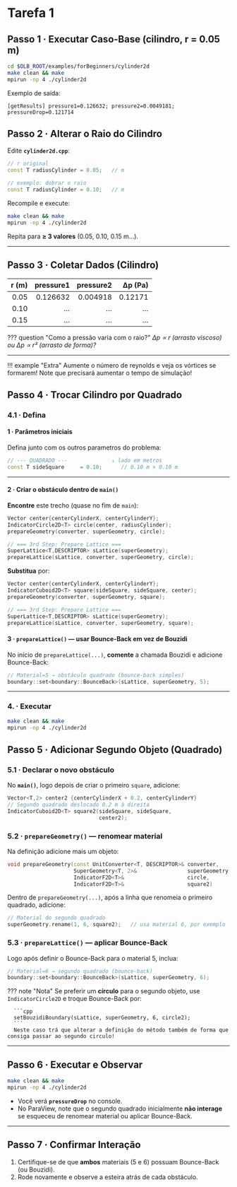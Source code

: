 
# Tarefa 1 

## Passo 1 · Executar Caso-Base (cilindro, r = 0.05 m)

```bash
cd $OLB_ROOT/examples/forBeginners/cylinder2d
make clean && make
mpirun -np 4 ./cylinder2d
```

Exemplo de saída:

```text
[getResults] pressure1=0.126632; pressure2=0.0049181; pressureDrop=0.121714
```

## Passo 2 · Alterar o Raio do Cilindro

Edite **`cylinder2d.cpp`**:

```cpp
// r original
const T radiusCylinder = 0.05;   // m
```

```cpp
// exemplo: dobrar o raio
const T radiusCylinder = 0.10;   // m
```

Recompile e execute:

```bash
make clean && make
mpirun -np 4 ./cylinder2d
```

Repita para **≥ 3 valores** (0.05, 0.10, 0.15 m…).

---

## Passo 3 · Coletar Dados (Cilindro)

| r (m) | pressure1 | pressure2 | Δp (Pa) |
| ----: | --------: | --------: | ------: |
|  0.05 |  0.126632 |  0.004918 | 0.12171 |
|  0.10 |         … |         … |       … |
|  0.15 |         … |         … |       … |

??? question "Como a pressão varia com o raio?"
      *Δp ∝ r (arrasto viscoso) ou Δp ∝ r² (arrasto de forma)?*

---

!!! example "Extra"
      Aumente o número de reynolds e veja os vórtices se formarem! Note que precisará aumentar o tempo de simulação!

## Passo 4 · Trocar Cilindro por **Quadrado**

### 4.1 · Defina

#### 1 · Parâmetros iniciais

Defina junto com os outros parametros do problema:

```cpp
// --- QUADRADO ---              ↓ lado em metros
const T sideSquare     = 0.10;      // 0.10 m × 0.10 m
```

---

#### 2 · Criar o obstáculo dentro de `main()`

**Encontre** este trecho (quase no fim de `main`):

```cpp
Vector center{centerCylinderX, centerCylinderY};
IndicatorCircle2D<T> circle(center, radiusCylinder);
prepareGeometry(converter, superGeometry, circle);

// === 3rd Step: Prepare Lattice ===
SuperLattice<T,DESCRIPTOR> sLattice(superGeometry);
prepareLattice(sLattice, converter, superGeometry, circle);
```

**Substitua** por:

```cpp
Vector center{centerCylinderX, centerCylinderY};
IndicatorCuboid2D<T> square(sideSquare, sideSquare, center);
prepareGeometry(converter, superGeometry, square);

// === 3rd Step: Prepare Lattice ===
SuperLattice<T,DESCRIPTOR> sLattice(superGeometry);
prepareLattice(sLattice, converter, superGeometry, square);
```

#### 3 · `prepareLattice()` — usar Bounce-Back em vez de Bouzidi

No início de `prepareLattice(...)`, **comente** a chamada Bouzidi
e adicione Bounce-Back:

```cpp
// Material=5 → obstáculo quadrado (bounce-back simples)
boundary::set<boundary::BounceBack>(sLattice, superGeometry, 5);
```

---

### 4. · Executar 

```bash
make clean && make
mpirun -np 4 ./cylinder2d
```

## Passo 5 · Adicionar **Segundo Objeto** (Quadrado)

### 5.1 · Declarar o novo obstáculo

No **`main()`**, logo depois de criar o primeiro `square`, adicione:

```cpp
Vector<T,2> center2 {centerCylinderX + 0.2, centerCylinderY}
// Segundo quadrado deslocado 0.2 m à direita
IndicatorCuboid2D<T> square2(sideSquare, sideSquare,
                             center2);
```

### 5.2 · `prepareGeometry()` — renomear material
Na definição adicione mais um objeto:

```cpp
void prepareGeometry(const UnitConverter<T, DESCRIPTOR>& converter,
                     SuperGeometry<T, 2>&                superGeometry,
                     IndicatorF2D<T>&                    circle,
                     IndicatorF2D<T>&                    square2)
```

Dentro de `prepareGeometry(...)`, após a linha que renomeia o primeiro quadrado, adicione:

```cpp
// Material do segundo quadrado
superGeometry.rename(1, 6, square2);   // usa material 6, por exemplo
```

### 5.3 · `prepareLattice()` — aplicar Bounce-Back

Logo após definir o Bounce-Back para o material 5, inclua:

```cpp
// Material=6 → segundo quadrado (bounce-back)
boundary::set<boundary::BounceBack>(sLattice, superGeometry, 6);
```
??? note "Nota"
      Se preferir um **círculo** para o segundo objeto, use
      `IndicatorCircle2D` e troque Bounce-Back por:

      ```cpp
      setBouzidiBoundary(sLattice, superGeometry, 6, circle2);
      ```
      Neste caso trá que alterar a definição do método também de forma que consiga passar ao segundo circulo!

---

## Passo 6 · Executar e Observar

```bash
make clean && make
mpirun -np 4 ./cylinder2d
```

* Você verá **`pressureDrop`** no console.
* No ParaView, note que o segundo quadrado inicialmente **não interage** se esqueceu de renomear material ou aplicar Bounce-Back.

---

## Passo 7 · Confirmar Interação

1. Certifique-se de que **ambos** materiais (5 e 6) possuam Bounce-Back (ou Bouzidi).
2. Rode novamente e observe a esteira atrás de cada obstáculo.

